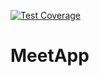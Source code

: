 [![Test Coverage](https://api.codeclimate.com/v1/badges/2304f1551d312fd25efc/test_coverage)](https://codeclimate.com/github/gitalek/meet-app/test_coverage)

# MeetApp
